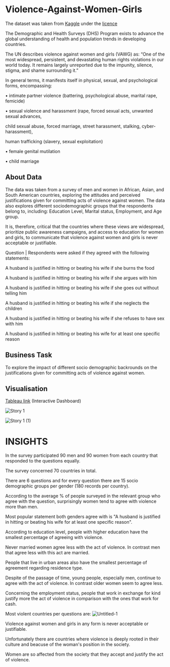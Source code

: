 # Violence-Against-Women-Girls

The dataset was taken from <a href="https://www.kaggle.com/code/takkimsncn/violenceagainstwomenandgirls">Kaggle</a>  under the <a href="https://creativecommons.org/publicdomain/zero/1.0/">licence</a>

The Demographic and Health Surveys (DHS) Program exists to advance the global
understanding of health and population trends in developing countries.

The UN describes violence against women and girls (VAWG) as: “One of the most widespread,
persistent, and devastating human rights violations in our world today. It remains largely
unreported due to the impunity, silence, stigma, and shame surrounding it.”

In general terms, it manifests itself in physical, sexual, and psychological forms, encompassing:
<p>• intimate partner violence (battering, psychological abuse, marital rape, femicide)</p>
<p>• sexual violence and harassment (rape, forced sexual acts, unwanted sexual advances,</p>
child sexual abuse, forced marriage, street harassment, stalking, cyber-harassment),</p>
human trafficking (slavery, sexual exploitation)
<p>• female genital mutilation</p>
<p>• child marriage</p>

<h2>About Data</h2>

The data was taken from a survey of men and women in African, Asian, and South American countries, exploring the attitudes and perceived justifications given for committing acts of violence against women. The data also explores different sociodemographic groups that the respondents belong to, including: Education Level, Marital status, Employment, and Age group.

It is, therefore, critical that the countries where these views are widespread, prioritize public
awareness campaigns, and access to education for women and girls, to communicate that
violence against women and girls is never acceptable or justifiable.

Question | Respondents were asked if they agreed with the following statements:

<p>A husband is justified in hitting or beating his wife if she burns the food</p>
<p>A husband is justified in hitting or beating his wife if she argues with him</p>
<p>A husband is justified in hitting or beating his wife if she goes out without telling him</p>
<p>A husband is justified in hitting or beating his wife if she neglects the children</p>
<p>A husband is justified in hitting or beating his wife if she refuses to have sex with him</p>
<p>A husband is justified in hitting or beating his wife for at least one specific reason</p>


<h2>Business Task</h2>
To explore the impact of different socio demographic backrounds on the justifications given for committing acts of violence against women.

<h2>Visualisation</h2>

<a href="https://public.tableau.com/app/profile/dimitra.nikoloutsou/viz/ViolenceagainstWomenandGirls_16666441259140/Story1">Tableau link</a> (Interactive Dashboard)

![Story 1](https://user-images.githubusercontent.com/114480002/197745675-f8154da4-6363-4d5c-bb46-bd4dc65673c4.png)

![Story 1 (1)](https://user-images.githubusercontent.com/114480002/197725667-8f4738c7-7d26-4622-8210-1d80155f60d6.png)

<h1> INSIGHTS </h1>

In the survey participated 90 men and 90 women from each country that responded to the questions equally.

The survey concerned 70 countries in total. 

There are 6 questions and for every question there are 15 socio demographic groups per gender (180 records per country).

According to the average % of people surveyed in the relevant group who agree with the question, surprisingly women tend to agree with violence more than men.

Most popular statement both genders agree with is "A husband is justified in hitting or beating his wife for at least one specific reason".

According to education level, people with higher education have the smallest percentage of agreeing with violence.

Never married women agree less with the act of violence. In contrast men that agree less with this act are married.

People that live in urban areas also have the smallest percentage of agreement regarding residence type.

Despite of the passage of time, young people, especially men, continue to agree with the act of violence. In contrast older women seem to agree less.

Concerning the employment status, people that work in exchange for kind justify more the act of violence in comparison with the ones that work for cash.

Most violent countries per questions are:
![Untitled-1](https://user-images.githubusercontent.com/114480002/197741136-d63f4887-9632-430f-af39-aa8f844497ca.jpg)


Violence against women and girls in any form is never acceptable or justifiable.

Unfortunately there are countries where violence is deeply rooted in their culture and beacuse of the woman's position in the society.

Women are so affected from the society that they accept and justify the act of violence.

















